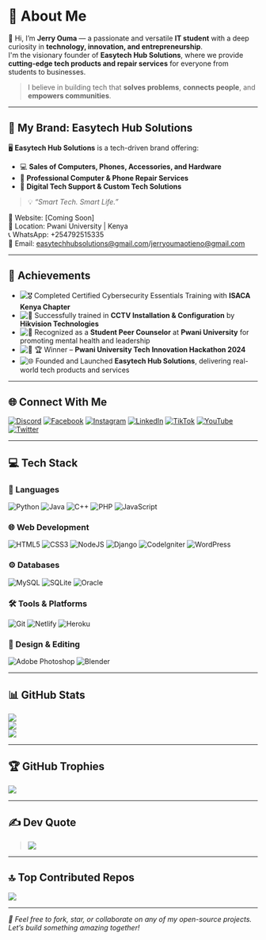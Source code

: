 # 💫 About Me
👋 Hi, I’m **Jerry Ouma** — a passionate and versatile **IT student** with a deep curiosity in **technology, innovation, and entrepreneurship**.  
I'm the visionary founder of **Easytech Hub Solutions**, where we provide **cutting-edge tech products and repair services** for everyone from students to businesses.  

> I believe in building tech that **solves problems**, **connects people**, and **empowers communities**.

---

## 🚀 My Brand: Easytech Hub Solutions

🖥️ **Easytech Hub Solutions** is a tech-driven brand offering:
- 💻 **Sales of Computers, Phones, Accessories, and Hardware**
- 🔧 **Professional Computer & Phone Repair Services**
- 🎯 **Digital Tech Support & Custom Tech Solutions**

> 💡 *“Smart Tech. Smart Life.”*

🔗 Website: [Coming Soon]  
📍 Location: Pwani University | Kenya  
📞 WhatsApp: +254792515335  
📩 Email: easytechhubsolutions@gmail.com/jerryoumaotieno@gmail.com  

---

## 🏅 Achievements

- ![🎖️](https://img.shields.io/badge/-ISACA%20Kenya%20Cybersecurity%20Training-red) Completed Certified Cybersecurity Essentials Training with **ISACA Kenya Chapter**
- ![🎥](https://img.shields.io/badge/-Hikvision%20Certified%20Installer-blue) Successfully trained in **CCTV Installation & Configuration** by **Hikvision Technologies**
- ![🧠](https://img.shields.io/badge/-Peer%20Counselor-%23f39c12) Recognized as a **Student Peer Counselor** at **Pwani University** for promoting mental health and leadership
- ![🚀](https://img.shields.io/badge/-Hackathon%20Winner-%23e67e22) 🏆 Winner – **Pwani University Tech Innovation Hackathon 2024**
- ![🌐](https://img.shields.io/badge/-Developed%20Easytech%20Hub%20Solutions-%231abc9c) Founded and Launched **Easytech Hub Solutions**, delivering real-world tech products and services

---

## 🌐 Connect With Me

[![Discord](https://img.shields.io/badge/Discord-%237289DA.svg?logo=discord&logoColor=white)](https://discord.gg/Anonymous_tech)
[![Facebook](https://img.shields.io/badge/Facebook-%231877F2.svg?logo=Facebook&logoColor=white)](https://facebook.com/OumaOtieno)
[![Instagram](https://img.shields.io/badge/Instagram-%23E4405F.svg?logo=Instagram&logoColor=white)](https://instagram.com/JerryOuma)
[![LinkedIn](https://img.shields.io/badge/LinkedIn-%230077B5.svg?logo=linkedin&logoColor=white)](https://linkedin.com/in/JerryOuma)
[![TikTok](https://img.shields.io/badge/TikTok-%23000000.svg?logo=TikTok&logoColor=white)](https://tiktok.com/@JerryOuma)
[![YouTube](https://img.shields.io/badge/YouTube-%23FF0000.svg?logo=YouTube&logoColor=white)](https://youtube.com/@JerryOuma)
[![Twitter](https://img.shields.io/badge/X-black.svg?logo=X&logoColor=white)](https://x.com/@junive37147)

---

## 💻 Tech Stack

### 🧠 Languages
![Python](https://img.shields.io/badge/python-3670A0?style=for-the-badge&logo=python&logoColor=ffdd54)
![Java](https://img.shields.io/badge/java-%23ED8B00.svg?style=for-the-badge&logo=openjdk&logoColor=white)
![C++](https://img.shields.io/badge/c++-%2300599C.svg?style=for-the-badge&logo=c%2B%2B&logoColor=white)
![PHP](https://img.shields.io/badge/php-%23777BB4.svg?style=for-the-badge&logo=php&logoColor=white)
![JavaScript](https://img.shields.io/badge/javascript-%23323330.svg?style=for-the-badge&logo=javascript&logoColor=%23F7DF1E)

### 🌐 Web Development
![HTML5](https://img.shields.io/badge/html5-%23E34F26.svg?style=for-the-badge&logo=html5&logoColor=white)
![CSS3](https://img.shields.io/badge/css3-%231572B6.svg?style=for-the-badge&logo=css3&logoColor=white)
![NodeJS](https://img.shields.io/badge/node.js-6DA55F?style=for-the-badge&logo=node.js&logoColor=white)
![Django](https://img.shields.io/badge/django-%23092E20.svg?style=for-the-badge&logo=django&logoColor=white)
![CodeIgniter](https://img.shields.io/badge/CodeIgniter-%23EF4223.svg?style=for-the-badge&logo=codeIgniter&logoColor=white)
![WordPress](https://img.shields.io/badge/WordPress-%23117AC9.svg?style=for-the-badge&logo=WordPress&logoColor=white)

### ⚙️ Databases
![MySQL](https://img.shields.io/badge/mysql-4479A1.svg?style=for-the-badge&logo=mysql&logoColor=white)
![SQLite](https://img.shields.io/badge/sqlite-%2307405e.svg?style=for-the-badge&logo=sqlite&logoColor=white)
![Oracle](https://img.shields.io/badge/Oracle-F80000?style=for-the-badge&logo=oracle&logoColor=white)

### 🛠️ Tools & Platforms
![Git](https://img.shields.io/badge/git-%23F05033.svg?style=for-the-badge&logo=git&logoColor=white)
![Netlify](https://img.shields.io/badge/netlify-%23000000.svg?style=for-the-badge&logo=netlify&logoColor=#00C7B7)
![Heroku](https://img.shields.io/badge/heroku-%23430098.svg?style=for-the-badge&logo=heroku&logoColor=white)

### 🎨 Design & Editing
![Adobe Photoshop](https://img.shields.io/badge/adobe%20photoshop-%2331A8FF.svg?style=for-the-badge&logo=adobe%20photoshop&logoColor=white)
![Blender](https://img.shields.io/badge/blender-%23F5792A.svg?style=for-the-badge&logo=blender&logoColor=white)

---

## 📊 GitHub Stats

![](https://github-readme-stats.vercel.app/api?username=JerryOuma&theme=dark&hide_border=false&show_icons=true)  
![](https://github-readme-streak-stats.herokuapp.com/?user=JerryOuma&theme=dark&hide_border=false)  
![](https://github-readme-stats.vercel.app/api/top-langs/?username=JerryOuma&layout=compact&theme=dark&hide_border=false)

---

## 🏆 GitHub Trophies

![](https://github-profile-trophy.vercel.app/?username=JerryOuma&theme=radical&no-frame=false&no-bg=false&margin-w=4)

---

## ✍️ Dev Quote

> ![](https://quotes-github-readme.vercel.app/api?type=horizontal&theme=radical)

---

## 🔝 Top Contributed Repos

![](https://github-contributor-stats.vercel.app/api?username=JerryOuma&limit=5&theme=dark&combine_all_yearly_contributions=true)

---

_📌 Feel free to fork, star, or collaborate on any of my open-source projects. Let’s build something amazing together!_
